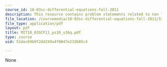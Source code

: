 ```yaml
---
course_id: 18-03sc-differential-equations-fall-2011
description: This resource contains problem statements related to non linear systems.
file_location: /coursemedia/18-03sc-differential-equations-fall-2011/51dac69b9f2dd249a4f0047e232b85c4_MIT18_03SCF11_ps10_s36q.pdf
file_type: application/pdf
layout: pdf
title: MIT18_03SCF11_ps10_s36q.pdf
type: course
uid: 51dac69b9f2dd249a4f0047e232b85c4

---
```

None